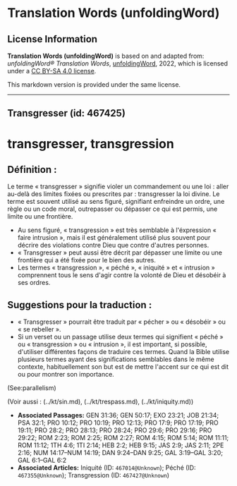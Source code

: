 # Translation Words (unfoldingWord)

## License Information

**Translation Words (unfoldingWord)** is based on and adapted from: _unfoldingWord® Translation Words_, [unfoldingWord](https://unfoldingword.org/utw), 2022, which is licensed under a [CC BY-SA 4.0 license](https://creativecommons.org/licenses/by-sa/4.0/legalcode.en).

This markdown version is provided under the same license.



--------------------------------

## Transgresser (id: 467425)

transgresser, transgression
===========================

Définition :
------------

Le terme « transgresser » signifie violer un commandement ou une loi : aller au\-delà des limites fixées ou prescrites par : transgresser la loi divine. Le terme est souvent utilisé au sens figuré, signifiant enfreindre un ordre, une règle ou un code moral, outrepasser ou dépasser ce qui est permis, une limite ou une frontière.

* Au sens figuré, « transgression » est très semblable à l'éxpression « faire intrusion », mais il est généralement utilisé plus souvent pour décrire des violations contre Dieu que contre d'autres personnes.
* « Transgresser » peut aussi être décrit par dépasser une limite ou une frontière qui a été fixée pour le bien des autres.
* Les termes « transgression », « péché », « iniquité » et « intrusion » comprennent tous le sens d'agir contre la volonté de Dieu et désobéir à ses ordres.

Suggestions pour la traduction :
--------------------------------

* « Transgresser » pourrait être traduit par « pécher » ou « désobéir » ou « se rebeller ».
* Si un verset ou un passage utilise deux termes qui signifient « péché » ou « transgression » ou « intrusion », il est important, si possible, d'utiliser différentes façons de traduire ces termes. Quand la Bible utilise plusieurs termes ayant des significations semblables dans le même contexte, habituellement son but est de mettre l'accent sur ce qui est dit ou pour montrer son importance.

(See:parallelism)

(Voir aussi : (../kt/sin.md), (../kt/trespass.md), (../kt/iniquity.md))

* **Associated Passages:** GEN 31:36; GEN 50:17; EXO 23:21; JOB 21:34; PSA 32:1; PRO 10:12; PRO 10:19; PRO 12:13; PRO 17:9; PRO 17:19; PRO 19:11; PRO 28:2; PRO 28:13; PRO 28:24; PRO 29:6; PRO 29:16; PRO 29:22; ROM 2:23; ROM 2:25; ROM 2:27; ROM 4:15; ROM 5:14; ROM 11:11; ROM 11:12; 1TH 4:6; 1TI 2:14; HEB 2:2; HEB 9:15; JAS 2:9; JAS 2:11; 2PE 2:16; NUM 14:17–NUM 14:19; DAN 9:24–DAN 9:25; GAL 3:19–GAL 3:20; GAL 6:1–GAL 6:2
* **Associated Articles:** Iniquité (ID: `467014@Unknown`); Péché (ID: `467355@Unknown`); Transgression (ID: `467427@Unknown`)

